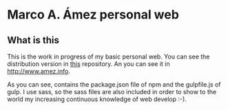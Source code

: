 # Marco A. Ámez personal web

## What is this

This is the work in progress of my basic personal web. You can see the distribution version in [this](https://github.com/Eucrow/amez.info.dist) repository. An you can see it in http://www.amez.info.

As you can see, contains the package.json file of npm and the gulpfile.js of gulp. I use sass, so the sass files are also included in order to show to the world my increasing continuous knowledge of web develop :-).